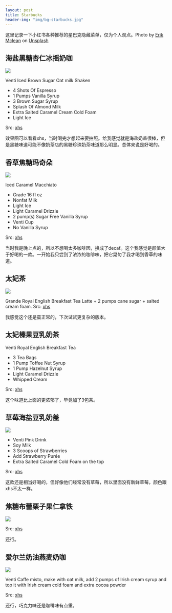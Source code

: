 ```yaml
---
layout: post
title: Starbucks
header-img: "img/bg-starbucks.jpg"
---
```

这里记录一下小红书各种推荐的星巴克隐藏菜单，仅为个人观点。Photo by <a href="https://unsplash.com/@introspectivedsgn?utm_source=unsplash&utm_medium=referral&utm_content=creditCopyText">Erik Mclean</a> on <a href="https://unsplash.com/wallpapers/companies/starbucks?utm_source=unsplash&utm_medium=referral&utm_content=creditCopyText">Unsplash</a>

## 海盐黑糖杏仁冰摇奶咖

![](/img/starbucks/brsg.JPG)

Venti Iced Brown Sugar Oat milk Shaken
- 4 Shots Of Espresso
- 1 Pumps Vanilla Syrup
- 3 Brown Sugar Syrup
- Splash Of Almond Milk
- Extra Salted Caramel Cream Cold Foam
- Light Ice

Src: [xhs](http://xhslink.com/GXFPRk)

效果图可以看看xhs，当时喝完才想起来要拍照。给我感觉就是海盐奶盖很棒，但是黑糖味道可能不像奶茶店的黑糖珍珠奶茶味道那么明显。总体来说是好喝的。

## 香草焦糖玛奇朵
![](/img/starbucks/IMG_2409.JPG)

Iced Caramel Macchiato
- Grade 16 fl oz
- Nonfat Milk
- Light Ice
- Light Caramel Drizzle
- 2 pump(s) Sugar Free Vanilla Syrup
- Venti Cup
- No Vanilla Syrup

Src: [xhs](http://xhslink.com/LUrQRk)

当时我是晚上点的，所以不想喝太多咖啡因，换成了decaf。这个我感觉是颜值大于好喝的一款。一开始我只尝到了浓浓的咖啡味，把它晃匀了我才喝到香草的味道。

## 太妃茶

![](/img/starbucks/IMG_2430.JPG)

Grande Royal English Breakfast Tea Latte + 2 pumps cane sugar + salted cream foam. Src: [xhs](http://xhslink.com/ZQ4PRk)

我感觉这个还是蛮正常的，下次试试更复杂的版本。

## 太妃榛果豆乳奶茶
Venti Royal English Breakfast Tea
- 3 Tea Bags
- 1 Pump Toffee Nut Syrup
- 1 Pump Hazelnut Syrup
- Light Caramel Drizzle
- Whipped Cream

Src: [xhs](http://xhslink.com/f96QRk)

这个味道比上面的更浓郁了，毕竟加了3包茶。

## 草莓海盐豆乳奶盖
![](/img/starbucks/pink-drink.jpg)

- Venti Pink Drink
- Soy Milk
- 3 Scoops of Strawberries
- Add Strawberry Purée
- Extra Salted Caramel Cold Foam on the top

Src: [xhs](http://xhslink.com/RUvXSk)

这款还是相当好喝的，但好像他们经常没有草莓，所以里面没有新鲜草莓，颜色跟xhs不太一样。


## 焦糖布蕾栗子果仁拿铁

![](/img/starbucks/IMG_2609.JPG)

Src: [xhs](https://www.xiaohongshu.com/discovery/item/63659218000000000801217c?app_platform=ios&app_version=7.62.2&share_from_user_hidden=true&type=normal&xhsshare=WeixinSession&appuid=5ff8add60000000001003d3f&apptime=1667880082)

还行。

## 爱尔兰奶油燕麦奶咖

![](/img/starbucks/IMG_2621.JPG)

Venti Caffe misto, make with oat milk, add 2 pumps of Irish cream syrup and top it with Irish cream cold foam and extra cocoa powder

Src: [xhs](https://www.xiaohongshu.com/discovery/item/6369d678000000000a007e90?app_platform=ios&app_version=7.62.2&share_from_user_hidden=true&type=normal&xhsshare=WeixinSession&appuid=5ff8add60000000001003d3f&apptime=1667920641)

还行，巧克力味还是咖啡味有点重。

